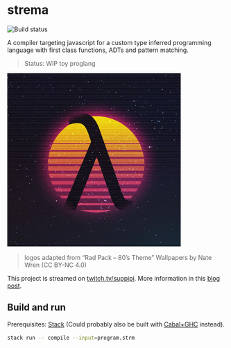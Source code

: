 # strema

![Build status](https://gitlab.com/gilmi/strema/badges/master/pipeline.svg?job=pipeline)

A compiler targeting javascript for a custom type inferred programming language with first class functions, ADTs and pattern matching.

> Status: WIP toy proglang

![Strema logo](logos/lambda2.png)

> logos adapted from “Rad Pack – 80’s Theme” Wallpapers by Nate Wren (CC BY-NC 4.0)

This project is streamed on [twitch.tv/suppipi](https://twitch.tv/suppipi).
More information in this [blog post](https://gilmi.me/blog/post/2021/02/11/strema-streaming).

## Build and run

Prerequisites: [Stack](https://haskellstack.org) (Could probably also be built with [Cabal+GHC](https://www.haskell.org/downloads/) instead).

```sh
stack run -- compile --input=program.strm
```



